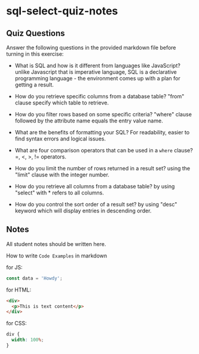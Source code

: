 # sql-select-quiz-notes

## Quiz Questions

Answer the following questions in the provided markdown file before turning in this exercise:

- What is SQL and how is it different from languages like JavaScript?
  unlike Javascript that is imperative language, SQL is a declarative programming language - the environment comes up with a plan for getting a result.

- How do you retrieve specific columns from a database table?
  "from" clause specify which table to retrieve.

- How do you filter rows based on some specific criteria?
  "where" clause followed by the attribute name equals the entry value name.

- What are the benefits of formatting your SQL?
  For readability, easier to find syntax errors and logical issues.

- What are four comparison operators that can be used in a `where` clause?
  =, <, >, != operators.

- How do you limit the number of rows returned in a result set?
  using the "limit" clause with the integer number.

- How do you retrieve all columns from a database table?
  by using "select" with \* refers to all columns.

- How do you control the sort order of a result set?
  by using "desc" keyword which will display entries in descending order.

## Notes

All student notes should be written here.

How to write `Code Examples` in markdown

for JS:

```javascript
const data = 'Howdy';
```

for HTML:

```html
<div>
  <p>This is text content</p>
</div>
```

for CSS:

```css
div {
  width: 100%;
}
```
